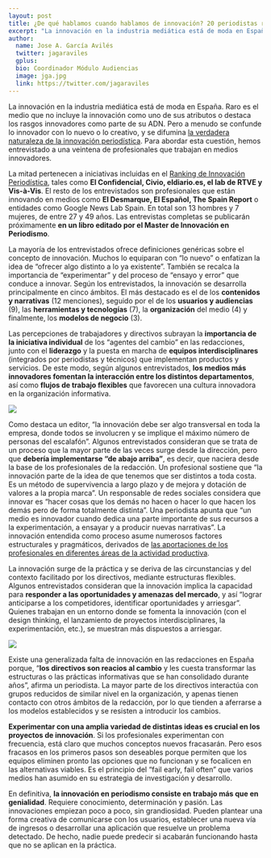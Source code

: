 ```yaml
---
layout: post
title: ¿De qué hablamos cuando hablamos de innovación? 20 periodistas responden
excerpt: "La innovación en la industria mediática está de moda en España. Raro es el medio que no incluye la innovación como uno de sus atributos o destaca los rasgos innovadores como parte de su ADN. Pero a menudo se confunde lo innovador con lo nuevo o lo creativo, y se difumina la verdadera naturaleza de la innovación periodística. Para abordar esta cuestión, hemos entrevistado a una veintena de profesionales que trabajan en medios innovadores."
author:
  name: Jose A. García Avilés
  twitter: jagaraviles
  gplus:  
  bio: Coordinador Módulo Audiencias
  image: jga.jpg
  link: https://twitter.com/jagaraviles
---
```

La innovación en la industria mediática está de moda en España. Raro es el medio que no incluye la innovación como uno de sus atributos o destaca los rasgos innovadores como parte de su ADN. Pero a menudo se confunde lo innovador con lo nuevo o lo creativo, y se difumina [la verdadera naturaleza de la innovación periodística]( http://mip.umh.es/blog/2014/05/22/radiografia-innovacion/). Para abordar esta cuestión, hemos entrevistado a una veintena de profesionales que trabajan en medios innovadores. 

La mitad pertenecen a iniciativas incluidas en el [Ranking de Innovación Periodística](http://mip.umh.es/ranking/), tales como **El Confidencial, Civio, eldiario.es, el lab de RTVE y Vis-à-Vis**. El resto de los entrevistados son profesionales que están innovando en  medios como **El Desmarque, El Español, The Spain Report** o entidades como Google News Lab Spain. En total son 13 hombres y 7 mujeres, de entre 27 y 49 años. Las entrevistas completas se publicarán próximamente **en un libro editado por el Master de Innovación en Periodismo**.

La mayoría de los entrevistados ofrece definiciones genéricas sobre el concepto de innovación. Muchos lo equiparan con “lo nuevo” o enfatizan la idea de “ofrecer algo distinto a lo ya existente”. También se recalca la importancia de “experimentar” y del proceso de “ensayo y error” que conduce a innovar. 
Según los entrevistados, la innovación se desarrolla principalmente en cinco ámbitos. El más destacado es el de los **contenidos y narrativas** (12 menciones), seguido por el de los **usuarios y audiencias** (9), las **herramientas y tecnologías** (7), la **organización** del medio (4) y finalmente, los **modelos de negocio** (3). 

Las percepciones de trabajadores y directivos subrayan la **importancia de la iniciativa individual** de los “agentes del cambio” en las redacciones, junto con el **liderazgo** y la puesta en marcha de **equipos interdisciplinares** (integrados por periodistas y técnicos) que implementan productos y servicios. De este modo, según algunos entrevistados, **los medios más innovadores fomentan la interacción entre los distintos departamentos**, así como **flujos de trabajo flexibles** que favorecen una cultura innovadora en la organización informativa.

![](https://dl.dropboxusercontent.com/u/3578704/shots/concept.jpg)

Como destaca un editor, “la innovación debe ser algo transversal en toda la empresa, donde todos se involucren y se implique el máximo número de personas del escalafón”. Algunos entrevistados consideran que se trata de un proceso que la mayor parte de las veces surge desde la dirección, pero que **debería implementarse “de abajo arriba”**, es decir, que naciera desde la base de los profesionales de la redacción.
Un profesional sostiene que “la innovación parte de la idea de que tenemos que ser distintos a toda costa. Es un método de supervivencia a largo plazo y de mejora y dotación de valores a la propia marca”. Un responsable de redes sociales considera que innovar es “hacer cosas que los demás no hacen o hacer lo que hacen los demás pero de forma totalmente distinta”. Una periodista apunta que “un medio es innovador cuando dedica una parte importante de sus recursos a la experimentación, a ensayar y a producir nuevas narrativas”. La innovación entendida como proceso asume numerosos factores estructurales y pragmáticos, derivados de [las aportaciones de los profesionales en diferentes áreas de la actividad productiva](http://mip.umh.es/blog/2016/07/03/fases-desarrollo-proyectos-periodisticos ).

La innovación surge de la práctica y se deriva de las circunstancias y del contexto facilitado por los directivos, mediante estructuras flexibles. Algunos entrevistados consideran que la innovación implica la capacidad para **responder a las oportunidades y amenazas del mercado**, y así “lograr anticiparse a los competidores, identificar oportunidades y arriesgar”. Quienes trabajan en un entorno donde se fomenta la innovación (con el design thinking, el lanzamiento de proyectos interdisciplinares, la experimentación, etc.), se muestran más dispuestos a arriesgar.

![](https://dl.dropboxusercontent.com/u/3578704/shots/concept2.jpg)

Existe una generalizada falta de innovación en las redacciones en España porque, “**los directivos son reacios al cambio** y les cuesta transformar las estructuras o las prácticas informativas que se han consolidado durante años”, afirma un periodista. La mayor parte de los directivos interactúa con grupos reducidos de similar nivel en la organización, y apenas tienen contacto con otros ámbitos de la redacción, por lo que tienden a aferrarse a los modelos establecidos y se resisten a introducir los cambios. 

**Experimentar con una amplia variedad de distintas ideas es crucial en los proyectos de innovación**. Si los profesionales experimentan con frecuencia, está claro que muchos conceptos nuevos fracasarán. Pero esos fracasos en los primeros pasos son deseables porque permiten que los equipos eliminen pronto las opciones que no funcionan y se focalicen en las alternativas viables. Es el principio del “fail early, fail often” que varios medios han asumido en su estrategia de investigación y desarrollo.

En definitiva, **la innovación en periodismo consiste en trabajo más que en genialidad**. Requiere conocimiento, determinación y pasión. Las innovaciones empiezan poco a poco, sin grandiosidad. Pueden plantear una forma creativa de comunicarse con los usuarios, establecer una nueva vía de ingresos o desarrollar una aplicación que resuelve un problema detectado. De hecho, nadie puede predecir si acabarán funcionando hasta que no se aplican en la práctica.

